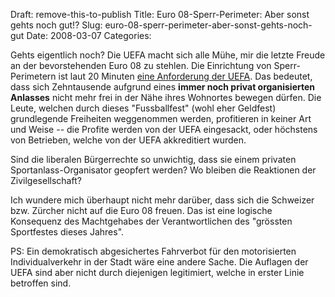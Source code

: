 Draft: remove-this-to-publish
Title: Euro 08-Sperr-Perimeter: Aber sonst gehts noch gut!?
Slug: euro-08-sperr-perimeter-aber-sonst-gehts-noch-gut
Date: 2008-03-07
Categories:

Gehts eigentlich noch? Die UEFA macht sich alle Mühe, mir die letzte Freude an der bevorstehenden Euro 08 zu stehlen. Die Einrichtung von Sperr-Perimetern ist laut 20 Minuten [eine Anforderung der UEFA](http://www.20min.ch/em2008/neben_dem_platz/story/21194564). Das bedeutet, dass sich Zehntausende aufgrund eines **immer noch privat organisierten Anlasses** nicht mehr frei in der Nähe ihres Wohnortes bewegen dürfen. Die Leute, welchen durch dieses "Fussballfest" (wohl eher Geldfest) grundlegende Freiheiten weggenommen werden, profitieren in keiner Art und Weise -- die Profite werden von der UEFA eingesackt, oder höchstens von Betrieben, welche von der UEFA akkreditiert wurden.

Sind die liberalen Bürgerrechte so unwichtig, dass sie einem privaten Sportanlass-Organisator geopfert werden? Wo bleiben die Reaktionen der Zivilgesellschaft?

Ich wundere mich überhaupt nicht mehr darüber, dass sich die Schweizer bzw. Zürcher nicht auf die Euro 08 freuen. Das ist eine logische Konsequenz des Machtgehabes der Verantwortlichen des "grössten Sportfestes dieses Jahres".

PS: Ein demokratisch abgesichertes Fahrverbot für den motorisierten Individualverkehr in der Stadt wäre eine andere Sache. Die Auflagen der UEFA sind aber nicht durch diejenigen legitimiert, welche in erster Linie betroffen sind.
